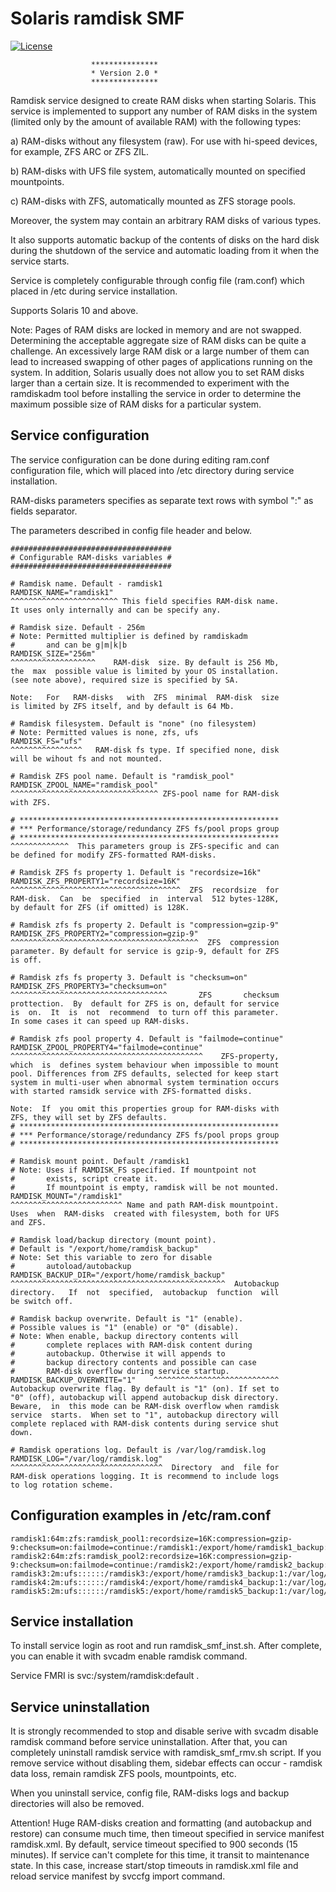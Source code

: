 # Solaris ramdisk SMF
[![License](https://img.shields.io/badge/License-BSD%203--Clause-blue.svg)](https://github.com/yvoinov/ramdisk_smf/blob/master/LICENSE)

                      ***************
                      * Version 2.0 *
                      ***************

Ramdisk  service  designed to create RAM disks when starting
Solaris.  This  service is implemented to support any number
of  RAM  disks  in the system (limited only by the amount of
available RAM) with the following types:

a)  RAM-disks  without  any  filesystem  (raw). For use with
hi-speed devices, for example, ZFS ARC or ZFS ZIL.

b)  RAM-disks  with  UFS  file system, automatically mounted
on specified mountpoints.

c)  RAM-disks with ZFS, automatically mounted as ZFS storage
pools.

Moreover,  the  system may contain an arbitrary RAM disks of
various types.

It  also  supports automatic backup of the contents of disks
on  the  hard  disk  during  the shutdown of the service and
automatic loading from it when the service starts.

Service  is  completely  configurable  through  config  file
(ram.conf) which placed in /etc during service installation.

Supports Solaris 10 and above.

Note:  Pages  of  RAM disks are locked in memory and are not
swapped.  Determining  the  acceptable aggregate size of RAM
disks  can  be  quite  a challenge. An excessively large RAM
disk  or  a  large  number  of  them  can  lead to increased
swapping  of  other  pages  of  applications  running on the
system.  In  addition, Solaris usually does not allow you to
set  RAM disks larger than a certain size. It is recommended
to experiment with the ramdiskadm tool before installing the
service  in  order to determine the maximum possible size of
RAM disks for a particular system.

Service configuration
---------------------

The   service  configuration  can  be  done  during  editing
ram.conf  configuration  file,  which  will placed into /etc
directory during service installation.

RAM-disks  parameters  specifies  as separate text rows with
symbol ":" as fields separator.

The parameters described in config file header and below.

```
####################################
# Configurable RAM-disks variables #
####################################

# Ramdisk name. Default - ramdisk1
RAMDISK_NAME="ramdisk1"
^^^^^^^^^^^^^^^^^^^^^^^^ This field specifies RAM-disk name.
It uses only internally and can be specify any.

# Ramdisk size. Default - 256m
# Note: Permitted multiplier is defined by ramdiskadm
#       and can be g|m|k|b
RAMDISK_SIZE="256m"
^^^^^^^^^^^^^^^^^^^    RAM-disk  size. By default is 256 Mb,
the  max  possible value is limited by your OS installation.
(see note above), required size is specified by SA.

Note:   For   RAM-disks   with  ZFS  minimal  RAM-disk  size
is limited by ZFS itself, and by default is 64 Mb.

# Ramdisk filesystem. Default is "none" (no filesystem)
# Note: Permitted values is none, zfs, ufs
RAMDISK_FS="ufs"
^^^^^^^^^^^^^^^^   RAM-disk fs type. If specified none, disk
will be wihout fs and not mounted.

# Ramdisk ZFS pool name. Default is "ramdisk_pool"
RAMDISK_ZPOOL_NAME="ramdisk_pool"
^^^^^^^^^^^^^^^^^^^^^^^^^^^^^^^^^ ZFS-pool name for RAM-disk
with ZFS.

# **********************************************************
# *** Performance/storage/redundancy ZFS fs/pool props group
# **********************************************************
^^^^^^^^^^^^^  This parameters group is ZFS-specific and can
be defined for modify ZFS-formatted RAM-disks.

# Ramdisk ZFS fs property 1. Default is "recordsize=16k"
RAMDISK_ZFS_PROPERTY1="recordsize=16K"
^^^^^^^^^^^^^^^^^^^^^^^^^^^^^^^^^^^^^^  ZFS  recordsize  for
RAM-disk.  Can  be  specified  in  interval  512 bytes-128K,
by default for ZFS (if omitted) is 128K.

# Ramdisk zfs fs property 2. Default is "compression=gzip-9"
RAMDISK_ZFS_PROPERTY2="compression=gzip-9"
^^^^^^^^^^^^^^^^^^^^^^^^^^^^^^^^^^^^^^^^^^  ZFS  compression
parameter. By default for service is gzip-9, default for ZFS
is off.

# Ramdisk zfs fs property 3. Default is "checksum=on"
RAMDISK_ZFS_PROPERTY3="checksum=on"
^^^^^^^^^^^^^^^^^^^^^^^^^^^^^^^^^^^       ZFS       checksum
prottection.  By  default for ZFS is on, default for service
is  on.  It  is  not  recommend  to turn off this parameter.
In some cases it can speed up RAM-disks.

# Ramdisk zfs pool property 4. Default is "failmode=continue"
RAMDISK_ZPOOL_PROPERTY4="failmode=continue"
^^^^^^^^^^^^^^^^^^^^^^^^^^^^^^^^^^^^^^^^^^^    ZFS-property,
which  is  defines system behaviour when impossible to mount
pool. Differences from ZFS defaults, selected for keep start
system in multi-user when abnormal system termination occurs
with started ramsidk service with ZFS-formatted disks.

Note:  If  you omit this properties group for RAM-disks with
ZFS, they will set by ZFS defaults.
# **********************************************************
# *** Performance/storage/redundancy ZFS fs/pool props group
# **********************************************************

# Ramdisk mount point. Default /ramdisk1
# Note: Uses if RAMDISK_FS specified. If mountpoint not
#       exists, script create it.
#       If mountpoint is empty, ramdisk will be not mounted.
RAMDISK_MOUNT="/ramdisk1"
^^^^^^^^^^^^^^^^^^^^^^^^^ Name and path RAM-disk mountpoint.
Uses  when  RAM-disks  created with filesystem, both for UFS
and ZFS.

# Ramdisk load/backup directory (mount point).
# Default is "/export/home/ramdisk_backup"
# Note: Set this variable to zero for disable
#       autoload/autobackup
RAMDISK_BACKUP_DIR="/export/home/ramdisk_backup"
^^^^^^^^^^^^^^^^^^^^^^^^^^^^^^^^^^^^^^^^^^^^^^^^  Autobackup
directory.   If  not  specified,  autobackup  function  will
be switch off.

# Ramdisk backup overwrite. Default is "1" (enable).
# Possible values is "1" (enable) or "0" (disable).
# Note: When enable, backup directory contents will
#       complete replaces with RAM-disk content during
#       autobackup. Otherwise it will appends to
#       backup directory contents and possible can case
#       RAM-disk overflow during service startup.
RAMDISK_BACKUP_OVERWRITE="1"    ^^^^^^^^^^^^^^^^^^^^^^^^^^^^
Autobackup overwrite flag. By default is "1" (on). If set to
"0" (off), autobackup will append autobackup disk directory.
Beware,  in  this mode can be RAM-disk overflow when ramdisk
service  starts.  When set to "1", autobackup directory will
complete replaced with RAM-disk contents during service shut
down.

# Ramdisk operations log. Default is /var/log/ramdisk.log
RAMDISK_LOG="/var/log/ramdisk.log"
^^^^^^^^^^^^^^^^^^^^^^^^^^^^^^^^^^  Directory  and  file for
RAM-disk operations logging. It is recommend to include logs
to log rotation scheme.
```

Configuration examples in /etc/ram.conf
---------------------------------------

```
ramdisk1:64m:zfs:ramdisk_pool1:recordsize=16K:compression=gzip-9:checksum=on:failmode=continue:/ramdisk1:/export/home/ramdisk1_backup:1:/var/log/ramdisk1_zfs.log
ramdisk2:64m:zfs:ramdisk_pool2:recordsize=16K:compression=gzip-9:checksum=on:failmode=continue:/ramdisk2:/export/home/ramdisk2_backup:1:/var/log/ramdisk2_zfs.log
ramdisk3:2m:ufs::::::/ramdisk3:/export/home/ramdisk3_backup:1:/var/log/ramdisk3_ufs.log
ramdisk4:2m:ufs::::::/ramdisk4:/export/home/ramdisk4_backup:1:/var/log/ramdisk4_ufs.log
ramdisk5:2m:ufs::::::/ramdisk5:/export/home/ramdisk5_backup:1:/var/log/ramdisk5_ufs.log
```

Service installation
--------------------
To    install    service    login    as    root    and   run
ramdisk_smf_inst.sh.  After complete, you can enable it with
svcadm enable ramdisk command.

Service FMRI is svc:/system/ramdisk:default .

Service uninstallation
----------------------

It  is  strongly recommended to stop and disable serive with
svcadm    disable    ramdisk    command    before    service
uninstallation.  After  that,  you  can completely uninstall
ramdisk  service  with  ramdisk_smf_rmv.sh  script.  If  you
remove  service  without disabling them, sidebar effects can
occur  -  ramdisk  data  loss,  remain  ramdisk  ZFS  pools,
mountpoints, etc.

When  you uninstall service, config file, RAM-disks logs and
backup directories will also be removed.

Attention!  Huge  RAM-disks  creation  and  formatting  (and
autobackup  and restore) can consume much time, then timeout
specified  in  service  manifest  ramdisk.xml.  By  default,
service  timeout  specified  to  900  seconds  (15 minutes).
If   service  can't  complete  for  this  time,  it  transit
to  maintenance  state.  In  this  case, increase start/stop
timeouts  in  ramdisk.xml  file  and reload service manifest
by svccfg import command.
